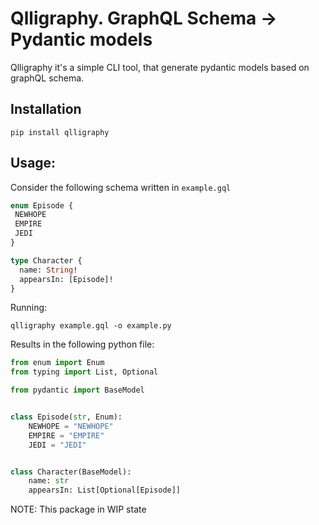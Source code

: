 # Qlligraphy. GraphQL Schema -> Pydantic models 

Qlligraphy it's a simple CLI tool, that generate pydantic models based on graphQL schema. 

## Installation

``` shell
pip install qlligraphy
```

## Usage:
Consider the following schema written in `example.gql` 

``` graphQL 
enum Episode {
 NEWHOPE
 EMPIRE
 JEDI
}

type Character {
  name: String!
  appearsIn: [Episode]!
}
```

Running:

``` shell
qlligraphy example.gql -o example.py
```

Results in the following python file: 

``` python
from enum import Enum
from typing import List, Optional

from pydantic import BaseModel


class Episode(str, Enum):
    NEWHOPE = "NEWHOPE"
    EMPIRE = "EMPIRE"
    JEDI = "JEDI"


class Character(BaseModel):
    name: str
    appearsIn: List[Optional[Episode]]

```

NOTE: This package in WIP state

